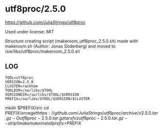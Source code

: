 utf8proc/2.5.0
========================

<https://github.com/JuliaStrings/utf8proc>

Used under license:
MIT

Structure creating script (makeroom_utf8proc_2.5.0.sh) made with makeroom.sh (Author: Jonas Söderberg) and moved to /sw/libs/utf8proc/makeroom_2.5.0.sh

LOG
---

    TOOL=utf8proc
    VERSION=2.5.0
    CLUSTER=rackham
    TOOLDIR=/sw/libs/$TOOL
    VERSIONDIR=/sw/libs/$TOOL/$VERSION
    PREFIX=/sw/libs/$TOOL/$VERSION/$CLUSTER


mkdir $PREFIX/src
cd $PREFIX/src
wget https://github.com/JuliaStrings/utf8proc/archive/v2.5.0.tar.gz -O utf8proc-2.5.0.tar.gz
tar xfvz utf8proc-2.5.0.tar.gz --strip 1
make
make install prefix=$PREFIX



